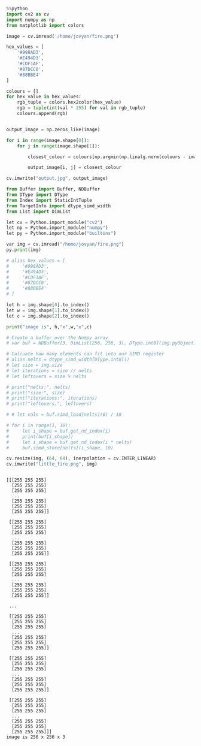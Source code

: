 ```python
%%python
import cv2 as cv
import numpy as np
from matplotlib import colors

image = cv.imread('/home/jovyan/fire.png')

hex_values = [
    '#998AD3',
    '#E494D3',
    '#CDF1AF',
    '#87DCC0',
    '#88BBE4'
]

colours = []
for hex_value in hex_values:
    rgb_tuple = colors.hex2color(hex_value)
    rgb = tuple(int(val * 255) for val in rgb_tuple)
    colours.append(rgb)


output_image = np.zeros_like(image)

for i in range(image.shape[0]):
    for j in range(image.shape[1]):

        closest_colour = colours[np.argmin(np.linalg.norm(colours - image[i, j], axis=1))]

        output_image[i, j] = closest_colour

cv.imwrite("output.jpg", output_image)
```


```python
from Buffer import Buffer, NDBuffer
from DType import DType
from Index import StaticIntTuple
from TargetInfo import dtype_simd_width
from List import DimList

let cv = Python.import_module("cv2")
let np = Python.import_module("numpy")
let py = Python.import_module("builtins")

var img = cv.imread("/home/jovyan/fire.png")
py.print(img)

# alias hex_values = [
#     '#998AD3',
#     '#E494D3',
#     '#CDF1AF',
#     '#87DCC0',
#     '#88BBE4'
# ]

let h = img.shape[0].to_index()
let w = img.shape[1].to_index()
let c = img.shape[2].to_index()

print("image is", h,"x",w,"x",c)

# Create a buffer over the Numpy array
# var buf = NDBuffer[3, DimList(256, 256, 3), DType.int8](img.pyObject.value, StaticIntTuple[3](h, w, c), DType.int8)

# Calcuate how many elements can fit into our SIMD register
# alias nelts = dtype_simd_width[DType.int8]()
# let size = img.size
# let iterations = size // nelts
# let leftovers = size % nelts

# print("nelts:", nelts)
# print("size:", size)
# print("iterations:", iterations)
# print("leftovers:", leftovers)

# # let vals = buf.simd_load[nelts](0) / 10

# for i in range(1, 10):
#     let i_shape = buf.get_nd_index(i)
#     print(buf[i_shape])
#     let i_shape = buf.get_nd_index(i * nelts)
#     buf.simd_store[nelts](i_shape, 10)

cv.resize(img, (64, 64), inerpolation = cv.INTER_LINEAR)
cv.imwrite("little_fire.png", img)



```

    [[[255 255 255]
      [255 255 255]
      [255 255 255]
      ...
      [255 255 255]
      [255 255 255]
      [255 255 255]]

     [[255 255 255]
      [255 255 255]
      [255 255 255]
      ...
      [255 255 255]
      [255 255 255]
      [255 255 255]]

     [[255 255 255]
      [255 255 255]
      [255 255 255]
      ...
      [255 255 255]
      [255 255 255]
      [255 255 255]]

     ...

     [[255 255 255]
      [255 255 255]
      [255 255 255]
      ...
      [255 255 255]
      [255 255 255]
      [255 255 255]]

     [[255 255 255]
      [255 255 255]
      [255 255 255]
      ...
      [255 255 255]
      [255 255 255]
      [255 255 255]]

     [[255 255 255]
      [255 255 255]
      [255 255 255]
      ...
      [255 255 255]
      [255 255 255]
      [255 255 255]]]
    image is 256 x 256 x 3
